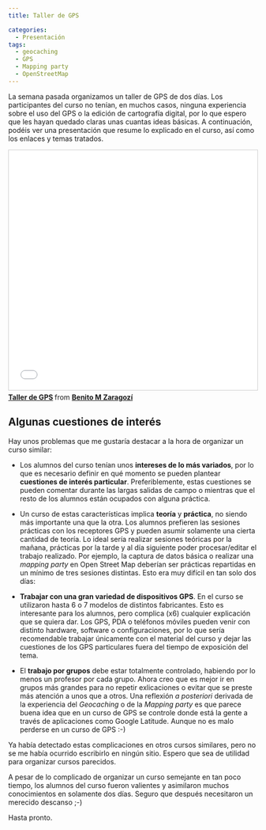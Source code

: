 ```yaml
---
title: Taller de GPS

categories:
  - Presentación
tags:
  - geocaching
  - GPS
  - Mapping party
  - OpenStreetMap
---
```

La semana pasada organizamos un taller de GPS de dos días. Los participantes del curso no tenían, en muchos casos, ninguna experiencia sobre el uso del GPS o la edición de cartografía digital, por lo que espero que les hayan quedado claras unas cuantas ideas básicas. A continuación, podéis ver una presentación que resume lo explicado en el curso, así como los enlaces y temas tratados.

<iframe src="//www.slideshare.net/slideshow/embed_code/key/3hyHr36kShkwdQ" width="595" height="485" frameborder="0" marginwidth="0" marginheight="0" scrolling="no" style="border:1px solid #CCC; border-width:1px; margin-bottom:5px; max-width: 100%;" allowfullscreen> </iframe> <div style="margin-bottom:5px"> <strong> <a href="//www.slideshare.net/BeniZaragoz/taller-de-gps" title="Taller de GPS" target="_blank">Taller de GPS</a> </strong> from <strong><a target="_blank" href="//www.slideshare.net/BeniZaragoz">Benito M Zaragozí</a></strong> </div>


## Algunas cuestiones de interés

Hay unos problemas que me gustaría destacar a la hora de organizar un curso similar:

- Los alumnos del curso tenían unos **intereses de lo más variados**, por lo que es necesario definir en qué momento se pueden plantear **cuestiones de interés particular**. Preferiblemente, estas cuestiones se pueden comentar durante las largas salidas de campo o mientras que el resto de los alumnos están ocupados con alguna práctica.

- Un curso de estas características implica **teoría** y **práctica**, no siendo más importante una que la otra. Los alumnos prefieren las sesiones prácticas con los receptores GPS y pueden asumir solamente una cierta cantidad de teoría. Lo ideal sería realizar sesiones teóricas por la mañana, prácticas por la tarde y al día siguiente poder procesar/editar el trabajo realizado. Por ejemplo, la captura de datos básica o realizar una *mapping party* en Open Street Map deberían ser prácticas repartidas en un mínimo de tres sesiones distintas. Esto era muy difícil en tan solo dos días:

- **Trabajar con una gran variedad de dispositivos GPS**. En el curso se utilizaron hasta 6 o 7 modelos de distintos fabricantes. Esto es interesante para los alumnos, pero complica (x6) cualquier explicación que se quiera dar. Los GPS, PDA o teléfonos móviles pueden venir con distinto hardware, software o configuraciones, por lo que sería recomendable trabajar únicamente con el material del curso y dejar las cuestiones de los GPS particulares fuera del tiempo de exposición del tema.
- El **trabajo por grupos** debe estar totalmente controlado, habiendo por lo menos un profesor por cada grupo. Ahora creo que es mejor ir en grupos más grandes para no repetir exlicaciones o evitar que se preste más atención a unos que a otros. Una reflexión *a posteriori* derivada de la experiencia del *Geocaching* o de la *Mapping party* es que parece buena idea que en un curso de GPS se controle donde está la gente a través de aplicaciones como Google Latitude. Aunque no es malo perderse en un curso de GPS :-)

Ya había detectado estas complicaciones en otros cursos similares, pero no se me había ocurrido escribirlo en ningún sitio. Espero que sea de utilidad para organizar cursos parecidos.

A pesar de lo complicado de organizar un curso semejante en tan poco tiempo, los alumnos del curso fueron valientes y asimilaron muchos conocimientos en solamente dos días. Seguro que después necesitaron un merecido descanso ;-)

Hasta pronto.



